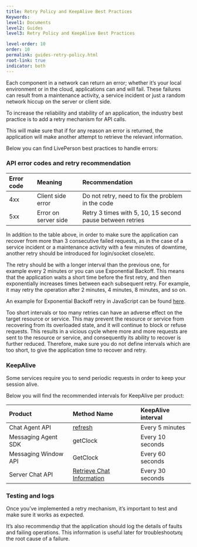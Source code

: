 ```yaml
---
title: Retry Policy and KeepAlive Best Practices
Keywords:
level1: Documents
level2: Guides
level3: Retry Policy and KeepAlive Best Practices

level-order: 10
order: 10
permalink: guides-retry-policy.html
root-link: true
indicator: both
---
```


Each component in a network can return an error; whether it’s your local environment or in the cloud, applications can and will fail. These failures can result from a maintenance activity, a service incident or just a random network hiccup on the server or client side.

To increase the reliability and stability of an application, the industry best practice is to add a retry mechanism for API calls.

This will make sure that if for any reason an error is returned, the application will make another attempt to retrieve the relevant information.

Below you can find LivePerson best practices to handle errors:

### API error codes and retry recommendation

| Error code   |      Meaning      |  Recommendation |
|:----------|:-------------|:------|
| 4xx | Client side error | Do not retry, need to fix the problem in the code |
| 5xx |    Error on server side   |   Retry 3 times with 5, 10, 15 second pause between retries |


In addition to the table above, in order to make sure the application can recover from more than 3 consecutive failed requests, as in the case of a service incident or a maintenance activity with a few minutes of downtime, another retry should be introduced for login/socket close/etc.

The retry should be with a longer interval than the previous one, for example every 2 minutes or you can use Exponential Backoff. This means that the application waits a short time before the first retry, and then exponentially increases times between each subsequent retry. For example, it may retry the operation after 2 minutes, 4 minutes, 8 minutes, and so on.

An example for Exponential Backoff retry in JavaScript can be found [here](https://jsfiddle.net/orenkatz/xqhxy8x4/).

Too short intervals or too many retries can have an adverse effect on the target resource or service. This may prevent the resource or service from recovering from its overloaded state, and it will continue to block or refuse requests. This results in a vicious cycle where more and more requests are sent to the resource or service, and consequently its ability to recover is further reduced. Therefore, make sure you do not define intervals which are too short, to give the application time to recover and retry.

### KeepAlive

Some services require you to send periodic requests in order to keep your session alive.

Below you will find the recommended intervals for KeepAlive per product:


| Product   |      Method Name      |  KeepAlive interval |
|:----------|:-------------|:------|
| Chat Agent API | [refresh](https://developers.liveperson.com/agent-refresh.html) | Every 5 minutes |
| Messaging Agent SDK |   getClock   | Every 10 seconds |
|  Messaging Window API |    GetClock  | Every 60 seconds  |
| Server Chat API |   [Retrieve Chat Information](https://developers.liveperson.com/consumer-experience-server-chat-retrieve-chat-information.html)   |  Every 30 seconds |

### Testing and logs

Once you’ve implemented a retry mechanism, it’s important to test and make sure it works as expected.

It’s also recommendקג that the application should log the details of faults and failing operations. This information is useful later for troubleshootןמע the root cause of a failure.
